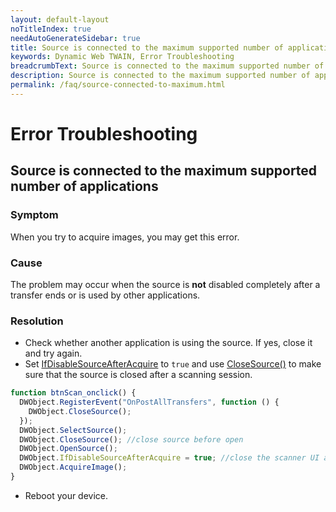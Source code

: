 ```yaml
---
layout: default-layout
noTitleIndex: true
needAutoGenerateSidebar: true
title: Source is connected to the maximum supported number of applications
keywords: Dynamic Web TWAIN, Error Troubleshooting
breadcrumbText: Source is connected to the maximum supported number of applications
description: Source is connected to the maximum supported number of applications
permalink: /faq/source-connected-to-maximum.html
---
```


# Error Troubleshooting

## Source is connected to the maximum supported number of applications

### Symptom

When you try to acquire images, you may get this error.

### Cause

The problem may occur when the source is **not** disabled completely after a transfer ends or is used by other applications.

### Resolution

- Check whether another application is using the source. If yes, close it and try again.
- Set [IfDisableSourceAfterAcquire]({{site.info}}api/WebTwain_Acquire.html#ifdisablesourceafteracquire) to `true` and use [CloseSource()]({{site.info}}api/WebTwain_Acquire.html#closesource) to make sure that the source is closed after a scanning session.

```javascript
function btnScan_onclick() {
  DWObject.RegisterEvent("OnPostAllTransfers", function () {
    DWObject.CloseSource();
  });
  DWObject.SelectSource();
  DWObject.CloseSource(); //close source before open
  DWObject.OpenSource();
  DWObject.IfDisableSourceAfterAcquire = true; //close the scanner UI after acquiring
  DWObject.AcquireImage();
}
```

- Reboot your device.
